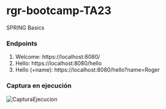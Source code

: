# rgr-bootcamp-TA23
SPRING Basics

### Endpoints
1. Welcome: https://localhost:8080/
2. Hello: https://localhost:8080/hello
3. Hello (+name): https://localhost:8080/hello?name=Roger

### Captura en ejecución

![CapturaEjecucion](https://user-images.githubusercontent.com/49531890/231429718-79c0ae79-8d2c-457d-bf60-b3cd492ca148.PNG)
